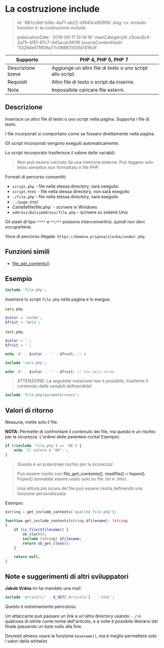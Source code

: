 La costruzione include
======================

> id: '881cc6ef-b1dc-4a71-ab22-d1943ce8095b'
> slug:
> 	cs: include-function
> 	it: la-costruzione-include
> 
> publicationDate: '2019-09-11 10:14:16'
> mainCategoryId: c5cec8c4-2a75-4f51-87c7-4d3acac0616f
> sourceContentHash: '53294e511809a77c08883100fd7416c6'

| Supporto | PHP 4, PHP 5, PHP 7
|---------------|---------
| Descrizione breve | Aggiunge un altro file di testo o uno script allo script.
| Requisiti | Altro file di testo o script da inserire.
| Nota | Impossibile caricare file esterni.

Descrizione
--------------------------

Inserisce un altro file di testo o uno script nella pagina. Supporta i file di testo.

I file incorporati si comportano come se fossero direttamente nella pagina.

Gli script incorporati vengono eseguiti automaticamente.

Lo script incorporato trasferisce il valore delle variabili.

> Non può essere caricato da una memoria esterna. Può leggere solo testo semplice non formattato e file PHP.

Formati di percorso consentiti:

- `script.php` - file nella stessa directory, sarà eseguito
- `script.html` - file nella stessa directory, non sarà eseguito
- `./file.php` - file nella stessa directory, sarà eseguito
- `../page.html`
- Cartellefile\file.php` - scrivere in Windows
- `address/DalsiAddress/file.php` - scrivere su sistemi Unix

Gli slash di tipo `****` e `**/**` possono interconvertirsi, quindi non devi occupartene.

Voce di percorso illegale: `https://domena.pripona/slozka/soubor.php`.

Funzioni simili
--------------------------

- <a href="/file-get-contents">file_get_contents()</a>

Esempio
--------------------------

```php
include 'file.php';
```

Inserisce lo script `file.php` nella pagina e lo esegue.

`vars.php`.

```php
$color = 'verde';
$fruit = 'mela';
```

`test.php`.

```php
$color = '';
$fruit = '';

echo 'A' . $color . '' . $fruit; // A

include 'vars.php';

echo 'A' . $color . '' . $fruit; // Una mela verde
```

> ATTENZIONE: La seguente notazione non è possibile, trasferire il contenuto delle variabili definendole!

```php
include 'file.php?parameter=neco';
```

Valori di ritorno
--------------------------

Nessuna, mette solo il file.

**NOTA:** Permette di confrontare il contenuto dei file, ma questo è un rischio per la sicurezza. L'ordine delle parentesi conta! Esempio:

```php
if ((include 'file.php') == 'OK') {
    echo 'Il valore è "OK".';
}
```

> Questo è un potenziale rischio per la sicurezza!
>
> Può essere risolto con **file_get_contents()**, **readfile()** o **fopen()**. Fopen() dovrebbe essere usato solo su file .txt e .html.
>
> Una lettura più sicura del file può essere risolta definendo una funzione personalizzata.

Esempio:

```php
$string = get_include_contents('qualche file.php');

function get_include_contents(string $filename): ?string
{
    if (is_file($filename)) {
        ob_start();
        include (string) $filename;
        return ob_get_clean();
    }

    return null;
}
```

Note e suggerimenti di altri sviluppatori
--------------------------

**Jakub Vrána** mi ha mandato una mail:

```php
include 'articoli/' . $_GET['Articolo'] . '.html';
```

Questo è estremamente pericoloso.

Un attaccante può passare un link a un'altra directory usando `../` o qualcosa di simile come nome dell'articolo, e a volte è possibile liberarsi del finale passando un byte nullo alla fine.

Dovresti almeno usare la funzione `basename()`, ma è meglio permettere solo i valori della whitelist.
